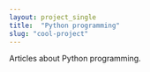 ```yaml
---
layout: project_single
title:  "Python programming"
slug: "cool-project"
---
```

Articles about Python programming.
